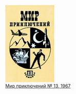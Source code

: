 ![](Мир%20приключений%20№%2013,%201967.jpg)  
[Мир приключений № 13, 1967](Мир%20приключений%20№%2013,%201967)
